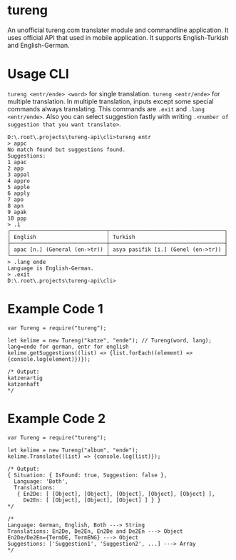# tureng

An unofficial tureng.com translater module and commandline application. It uses official API that used in mobile application.
It supports English-Turkish and English-German.



# Usage CLI

`tureng <entr/ende> <word>` for single translation.
`tureng <entr/ende>` for multiple translation.
In multiple translation, inputs except some special commands always translating. This commands are `.exit` and `.lang <entr/ende>`. Also you can select suggestion fastly with writing `.<number of suggestion that you want translate>`.

~~~
D:\.root\.projects\tureng-api\cli>tureng entr
> appc
No match found but suggestions found.
Suggestions:
1 apac
2 app
3 appal
4 appro
5 apple
6 apply
7 apo
8 apn
9 apak
10 ppp
> .1
┌──────────────────────────────┬────────────────────────────────────┐
│ English                      │ Turkish                            │
├──────────────────────────────┼────────────────────────────────────┤
│ apac [n.] (General (en->tr)) │ asya pasifik [i.] (Genel (en->tr)) │
└──────────────────────────────┴────────────────────────────────────┘
> .lang ende
Language is English-German.
> .exit
D:\.root\.projects\tureng-api\cli>
~~~



# Example Code 1

~~~
var Tureng = require("tureng");

let kelime = new Tureng("katze", "ende"); // Tureng(word, lang); lang=ende for german, entr for english
kelime.getSuggestions((list) => {list.forEach((element) => {console.log(element)})});

/* Output:
katzenartig
katzenhaft
*/
~~~



# Example Code 2

~~~
var Tureng = require("tureng");

let kelime = new Tureng("album", "ende");
kelime.Translate((list) => {console.log(list)});

/* Output:
{ Situation: { IsFound: true, Suggestion: false },
  Language: 'Both',
  Translations:
   { En2De: [ [Object], [Object], [Object], [Object], [Object] ],
     De2En: [ [Object], [Object], [Object] ] } }
*/

/*
Language: German, English, Both ---> String
Translations: En2De, De2En, En2De and De2En ---> Object
En2De/De2En={TermDE, TermENG} ---> Object
Suggestions: ['Suggestion1', 'Suggestion2', ...] ---> Array
*/
~~~

